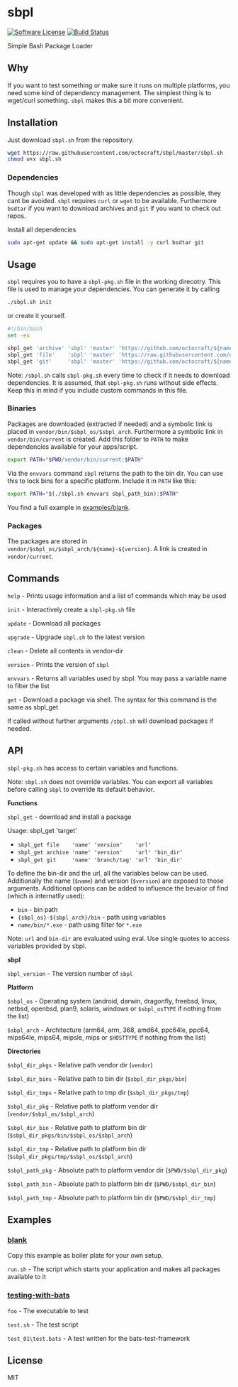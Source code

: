 # sbpl

[![Software License][ico-license]](LICENSE.md)
[![Build Status][ico-travis]][link-travis]

Simple Bash Package Loader

## Why
If you want to test something or make sure it runs on multiple platforms, you need some kind of dependency management. The simplest thing is to wget/curl something. `sbpl` makes this a bit more convenient.

## Installation
Just download `sbpl.sh` from the repository.

```BASH
wget https://raw.githubusercontent.com/octocraft/sbpl/master/sbpl.sh
chmod u+x sbpl.sh
```
### Dependencies

Though `sbpl` was developed with as little dependencies as possible, they cant be avoided. `sbpl` requires `curl` or `wget` to be available. Furthermore `bsdtar` if you want to download archives and `git` if you want to check out repos.

Install all dependencies

```BASH
sudo apt-get update && sudo apt-get install -y curl bsdtar git
```

## Usage

`sbpl` requires you to have a `sbpl-pkg.sh` file in the working direcotry. This file is used to manage your dependencies. You can generate it by calling

```BASH
./sbpl.sh init
```

or create it yourself. 

```BASH
#!/bin/bash
set -eu

sbpl_get 'archive' 'sbpl' 'master' 'https://github.com/octocraft/${name}/archive/${version}.zip' './${name}-${version}/bin/'
sbpl_get 'file'    'sbpl' 'master' 'https://raw.githubusercontent.com/octocraft/${name}/${version}/${name}.sh'
sbpl_get 'git'     'sbpl' 'master' 'https://github.com/octocraft/${name}.git' './bin/'

```

Note: `/sbpl.sh` calls `sbpl-pkg.sh` every time to check if it needs to download dependencies. It is assumed, that `sbpl-pkg.sh` runs without side effects. Keep this in mind if you include custom commands in this file.

### Binaries

Packages are downloaded (extracted if needed) and a symbolic link is placed in `vendor/bin/$sbpl_os/$sbpl_arch`. Furthermore a symbolic link in `vendor/bin/current` is created. Add this folder to `PATH` to make dependencies available for your apps/script.

```BASH
export PATH="$PWD/vendor/bin/current:$PATH"
``` 

Via the `envvars` command `sbpl` returns the path to the bin dir. You can use this to lock bins for a specific platform. Include it in `PATH` like this:

```BASH
export PATH="$(./sbpl.sh envvars sbpl_path_bin):$PATH"
```

You find a full example in [examples/blank](examples/blank).

### Packages

The packages are stored in `vendor/$sbpl_os/$sbpl_arch/${name}-${version}`. A link is created in `vendor/current`.

## Commands

`help` - Prints usage information and a list of commands which may be used

`init` - Interactively create a `sbpl-pkg.sh` file

`update` - Download all packages

`upgrade` - Upgrade `sbpl.sh` to the latest version

`clean` - Delete all contents in vendor-dir

`version` - Prints the version of `sbpl`

`envvars` - Returns all variables used by sbpl. You may pass a variable name to filter the list

`get` - Download a package via shell. The syntax for this command is the same as sbpl_get

If called without further arguments `/sbpl.sh` will download packages if needed.

## API

`sbpl-pkg.sh` has access to certain variables and functions. 

Note: `sbpl.sh` does not override variables. You can export all variables before calling `sbpl` to override its default behavior.

**Functions**

`sbpl_get` - download and install a package

Usage: sbpl_get 'target'
- `sbpl_get file    'name' 'version'    'url'`
- `sbpl_get archive 'name' 'version'    'url' 'bin_dir'`
- `sbpl_get git     'name' 'branch/tag' 'url' 'bin_dir'`

To define the bin-dir and the url, all the variables below can be used. Additionally the name (`$name`) and version (`$version`) are exposed to those arguments. Additional options can be added to influence the bevaior of find (which is internatlly used):
- `bin` - bin path
- `{sbpl_os}-${sbpl_arch}/bin` - path using variables
- `name/bin/*.exe` - path using filter for `*.exe`

Note: `url` and `bin-dir` are evaluated using eval. Use single quotes to access variables provided by sbpl.

**sbpl**

`sbpl_version` - The version number of `sbpl`

**Platform**

`$sbpl_os` - Operating system 
(android, darwin, dragonfly, freebsd, linux, netbsd, openbsd, plan9, solaris, windows or `$sbpl_osTYPE` if nothing from the list)

`$sbpl_arch` - Architecture (arm64, arm, 368, amd64, ppc64le, ppc64, mips64le, mips64, mipsle, mips or `$HOSTTYPE` if nothing from the list)

**Directories**

`$sbpl_dir_pkgs` - Relative path vendor dir (`vendor`)

`$sbpl_dir_bins` - Relative path to bin dir (`$sbpl_dir_pkgs/bin`)

`$sbpl_dir_tmps` - Relative path to tmp dir (`$sbpl_dir_pkgs/tmp`)


`$sbpl_dir_pkg` - Relative path to platform vendor dir (`vendor/$sbpl_os/$sbpl_arch`)

`$sbpl_dir_bin` - Relative path to platform bin dir (`$sbpl_dir_pkgs/bin/$sbpl_os/$sbpl_arch`)

`$sbpl_dir_tmp` - Relative path to platform bin dir (`$sbpl_dir_pkgs/tmp/$sbpl_os/$sbpl_arch`)


`$sbpl_path_pkg` - Absolute path to platform vendor dir (`$PWD/$sbpl_dir_pkg`)

`$sbpl_path_bin` - Absolute path to platform bin dir (`$PWD/$sbpl_dir_bin`)

`$sbpl_path_tmp` - Absolute path to platform bin dir (`$PWD/$sbpl_dir_tmp`)


## Examples

### [blank](examples/blank)

Copy this example as boiler plate for your own setup. 

`run.sh` - The script which starts your application and makes all packages available to it

### [testing-with-bats](examples/testing-with-bats)

`foo` - The executable to test

`test.sh` - The test script

`test_01\test.bats` - A test written for the bats-test-framework

## License

MIT


[link-travis]: https://travis-ci.org/octocraft/sbpl

[ico-license]: https://img.shields.io/badge/license-MIT-brightgreen.svg?style=flat-square
[ico-travis]: https://img.shields.io/travis/octocraft/sbpl/master.svg?style=flat-square


